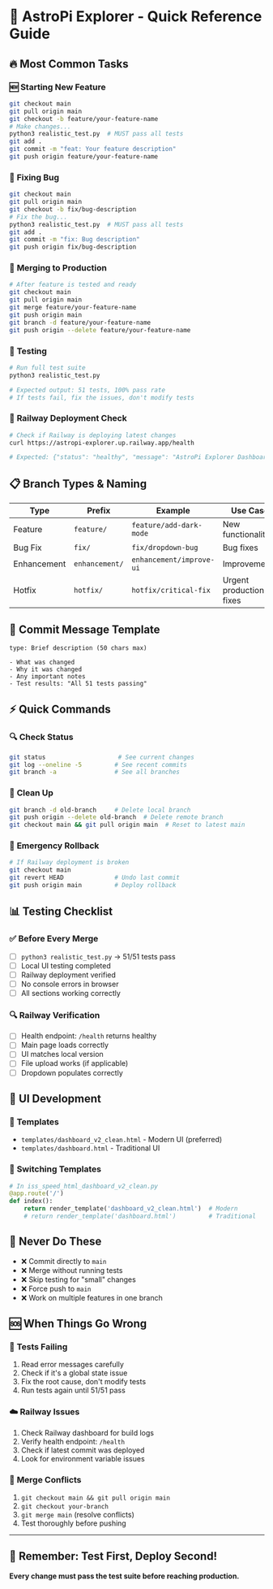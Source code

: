 # 🚀 AstroPi Explorer - Quick Reference Guide

## 🔥 **Most Common Tasks**

### 🆕 **Starting New Feature**
```bash
git checkout main
git pull origin main
git checkout -b feature/your-feature-name
# Make changes...
python3 realistic_test.py  # MUST pass all tests
git add .
git commit -m "feat: Your feature description"
git push origin feature/your-feature-name
```

### 🐛 **Fixing Bug**
```bash
git checkout main
git pull origin main
git checkout -b fix/bug-description
# Fix the bug...
python3 realistic_test.py  # MUST pass all tests
git add .
git commit -m "fix: Bug description"
git push origin fix/bug-description
```

### 🔀 **Merging to Production**
```bash
# After feature is tested and ready
git checkout main
git pull origin main
git merge feature/your-feature-name
git push origin main
git branch -d feature/your-feature-name
git push origin --delete feature/your-feature-name
```

### 🧪 **Testing**
```bash
# Run full test suite
python3 realistic_test.py

# Expected output: 51 tests, 100% pass rate
# If tests fail, fix the issues, don't modify tests
```

### 🚀 **Railway Deployment Check**
```bash
# Check if Railway is deploying latest changes
curl https://astropi-explorer.up.railway.app/health

# Expected: {"status": "healthy", "message": "AstroPi Explorer Dashboard is running"}
```

## 📋 **Branch Types & Naming**

| Type | Prefix | Example | Use Case |
|------|--------|---------|----------|
| Feature | `feature/` | `feature/add-dark-mode` | New functionality |
| Bug Fix | `fix/` | `fix/dropdown-bug` | Bug fixes |
| Enhancement | `enhancement/` | `enhancement/improve-ui` | Improvements |
| Hotfix | `hotfix/` | `hotfix/critical-fix` | Urgent production fixes |

## 🎯 **Commit Message Template**
```
type: Brief description (50 chars max)

- What was changed
- Why it was changed  
- Any important notes
- Test results: "All 51 tests passing"
```

## ⚡ **Quick Commands**

### 🔍 **Check Status**
```bash
git status                    # See current changes
git log --oneline -5         # See recent commits
git branch -a                # See all branches
```

### 🧹 **Clean Up**
```bash
git branch -d old-branch     # Delete local branch
git push origin --delete old-branch  # Delete remote branch
git checkout main && git pull origin main  # Reset to latest main
```

### 🚨 **Emergency Rollback**
```bash
# If Railway deployment is broken
git checkout main
git revert HEAD              # Undo last commit
git push origin main         # Deploy rollback
```

## 📊 **Testing Checklist**

### ✅ **Before Every Merge**
- [ ] `python3 realistic_test.py` → 51/51 tests pass
- [ ] Local UI testing completed
- [ ] Railway deployment verified
- [ ] No console errors in browser
- [ ] All sections working correctly

### 🔍 **Railway Verification**
- [ ] Health endpoint: `/health` returns healthy
- [ ] Main page loads correctly
- [ ] UI matches local version
- [ ] File upload works (if applicable)
- [ ] Dropdown populates correctly

## 🎨 **UI Development**

### 📁 **Templates**
- `templates/dashboard_v2_clean.html` - Modern UI (preferred)
- `templates/dashboard.html` - Traditional UI

### 🔧 **Switching Templates**
```python
# In iss_speed_html_dashboard_v2_clean.py
@app.route('/')
def index():
    return render_template('dashboard_v2_clean.html')  # Modern
    # return render_template('dashboard.html')         # Traditional
```

## 🚫 **Never Do These**
- ❌ Commit directly to `main`
- ❌ Merge without running tests
- ❌ Skip testing for "small" changes
- ❌ Force push to `main`
- ❌ Work on multiple features in one branch

## 🆘 **When Things Go Wrong**

### 🧪 **Tests Failing**
1. Read error messages carefully
2. Check if it's a global state issue
3. Fix the root cause, don't modify tests
4. Run tests again until 51/51 pass

### ☁️ **Railway Issues**
1. Check Railway dashboard for build logs
2. Verify health endpoint: `/health`
3. Check if latest commit was deployed
4. Look for environment variable issues

### 🔄 **Merge Conflicts**
1. `git checkout main && git pull origin main`
2. `git checkout your-branch`
3. `git merge main` (resolve conflicts)
4. Test thoroughly before pushing

---

## 🎯 **Remember: Test First, Deploy Second!**

**Every change must pass the test suite before reaching production.**
